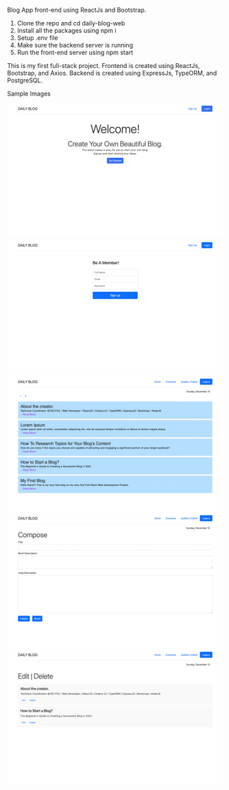 Blog App front-end using ReactJs and Bootstrap.

1. Clone the repo and cd daily-blog-web
2. Install all the packages using npm i
3. Setup .env file
4. Make sure the backend server is running
5. Run the front-end server using npm start

This is my first full-stack project. 
Frontend is created using ReactJs, Bootstrap, and Axios.
Backend is created using ExpressJs, TypeORM, and PostgreSQL.

Sample Images

![](sample%20images/landing-page.png)
![](sample%20images/sign-up-page.png)
![](sample%20images/home-page.png)
![](sample%20images/compose-page.png)
![](sample%20images/edit-delete-page.png)
